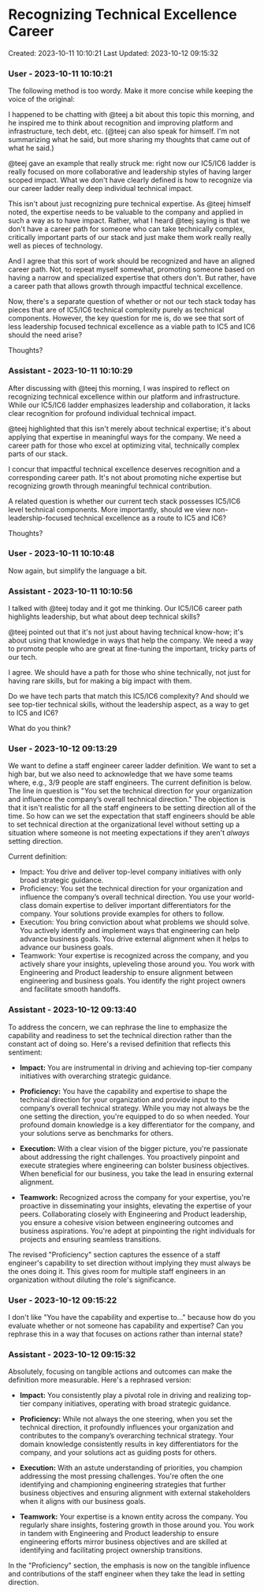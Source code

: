 # Recognizing Technical Excellence Career

Created: 2023-10-11 10:10:21
Last Updated: 2023-10-12 09:15:32

### User - 2023-10-11 10:10:21

The following method is too wordy. Make it more concise while keeping the voice of the original:

I happened to be chatting with @teej a bit about this topic this morning, and he inspired me to think about recognition and improving platform and infrastructure, tech debt, etc. (@teej can also speak for himself. I'm not summarizing what he said, but more sharing my thoughts that came out of what he said.)

@teej gave an example that really struck me: right now our IC5/IC6 ladder is really focused on more collaborative and leadership styles of having larger scoped impact. What we don't have clearly defined is how to recognize via our career ladder really deep individual technical impact. 

This isn't about just recognizing pure technical expertise. As @teej himself noted, the expertise needs to be valuable to the company and applied in such a way as to have impact. Rather, what I heard @teej saying is that we don't have a career path for someone who can take technically complex, critically important parts of our stack and just make them work really really well as pieces of technology.

And I agree that this sort of work should be recognized and have an aligned career path. Not, to repeat myself somewhat, promoting someone based on having a narrow and specialized expertise that others don't. But rather, have a career path that allows growth through impactful technical excellence.

Now, there's a separate question of whether or not our tech stack today has pieces that are of IC5/IC6 technical complexity purely as technical components. However, the key question for me is, do we see that sort of less leadership focused technical excellence as a viable path to IC5 and IC6 should the need arise?

Thoughts? 

### Assistant - 2023-10-11 10:10:29

After discussing with @teej this morning, I was inspired to reflect on recognizing technical excellence within our platform and infrastructure. While our IC5/IC6 ladder emphasizes leadership and collaboration, it lacks clear recognition for profound individual technical impact. 

@teej highlighted that this isn't merely about technical expertise; it's about applying that expertise in meaningful ways for the company. We need a career path for those who excel at optimizing vital, technically complex parts of our stack. 

I concur that impactful technical excellence deserves recognition and a corresponding career path. It's not about promoting niche expertise but recognizing growth through meaningful technical contribution.

A related question is whether our current tech stack possesses IC5/IC6 level technical components. More importantly, should we view non-leadership-focused technical excellence as a route to IC5 and IC6?

Thoughts?

### User - 2023-10-11 10:10:48

Now again, but simplify the language a bit. 

### Assistant - 2023-10-11 10:10:56

I talked with @teej today and it got me thinking. Our IC5/IC6 career path highlights leadership, but what about deep technical skills? 

@teej pointed out that it's not just about having technical know-how; it's about using that knowledge in ways that help the company. We need a way to promote people who are great at fine-tuning the important, tricky parts of our tech.

I agree. We should have a path for those who shine technically, not just for having rare skills, but for making a big impact with them.

Do we have tech parts that match this IC5/IC6 complexity? And should we see top-tier technical skills, without the leadership aspect, as a way to get to IC5 and IC6?

What do you think?

### User - 2023-10-12 09:13:29

We want to define a staff engineer career ladder definition. We want to set a high bar, but we also need to acknowledge that we have some teams where, e.g., 3/9 people are staff engineers. The current definition is below. The line in question is "You set the technical direction for your organization and influence the company’s overall technical direction." The objection is that it isn't realistic for all the staff engineers to be setting direction all of the time. So how can we set the expectation that staff engineers should be able to set technical direction at the organizational level without setting up a situation where someone is not meeting expectations if they aren't _always_ setting direction.

Current definition: 
- Impact: You drive and deliver top-level company initiatives with only broad strategic guidance. 
- Proficiency: You set the technical direction for your organization and influence the company’s overall technical direction. You use your world-class domain expertise to deliver important differentiators for the company. Your solutions provide examples for others to follow. 
- Execution: You bring conviction about what problems we should solve. You actively identify and implement ways that engineering can help advance business goals. You drive external alignment when it helps to advance our business goals.
- Teamwork: Your expertise is recognized across the company, and you actively share your insights, upleveling those around you. You work with Engineering and Product leadership to ensure alignment between engineering and business goals. You identify the right project owners and facilitate smooth handoffs.


### Assistant - 2023-10-12 09:13:40

To address the concern, we can rephrase the line to emphasize the capability and readiness to set the technical direction rather than the constant act of doing so. Here's a revised definition that reflects this sentiment:

- **Impact:** You are instrumental in driving and achieving top-tier company initiatives with overarching strategic guidance.
  
- **Proficiency:** You have the capability and expertise to shape the technical direction for your organization and provide input to the company’s overall technical strategy. While you may not always be the one setting the direction, you're equipped to do so when needed. Your profound domain knowledge is a key differentiator for the company, and your solutions serve as benchmarks for others.
  
- **Execution:** With a clear vision of the bigger picture, you're passionate about addressing the right challenges. You proactively pinpoint and execute strategies where engineering can bolster business objectives. When beneficial for our business, you take the lead in ensuring external alignment.
  
- **Teamwork:** Recognized across the company for your expertise, you're proactive in disseminating your insights, elevating the expertise of your peers. Collaborating closely with Engineering and Product leadership, you ensure a cohesive vision between engineering outcomes and business aspirations. You're adept at pinpointing the right individuals for projects and ensuring seamless transitions.

The revised "Proficiency" section captures the essence of a staff engineer's capability to set direction without implying they must always be the ones doing it. This gives room for multiple staff engineers in an organization without diluting the role's significance.

### User - 2023-10-12 09:15:22

I don't like "You have the capability and expertise to..." because how do you evaluate whether or not someone has capability and expertise? Can you rephrase this in a way that focuses on actions rather than internal state?

### Assistant - 2023-10-12 09:15:32

Absolutely, focusing on tangible actions and outcomes can make the definition more measurable. Here's a rephrased version:

- **Impact:** You consistently play a pivotal role in driving and realizing top-tier company initiatives, operating with broad strategic guidance.
  
- **Proficiency:** While not always the one steering, when you set the technical direction, it profoundly influences your organization and contributes to the company’s overarching technical strategy. Your domain knowledge consistently results in key differentiators for the company, and your solutions act as guiding posts for others.
  
- **Execution:** With an astute understanding of priorities, you champion addressing the most pressing challenges. You're often the one identifying and championing engineering strategies that further business objectives and ensuring alignment with external stakeholders when it aligns with our business goals.
  
- **Teamwork:** Your expertise is a known entity across the company. You regularly share insights, fostering growth in those around you. You work in tandem with Engineering and Product leadership to ensure engineering efforts mirror business objectives and are skilled at identifying and facilitating project ownership transitions.

In the "Proficiency" section, the emphasis is now on the tangible influence and contributions of the staff engineer when they take the lead in setting direction.

